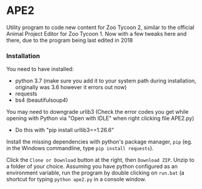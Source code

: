 # APE2
Utility program to code new content for Zoo Tycoon 2, similar to the official Animal Project Editor for Zoo Tycoon 1.
Now with a few tweaks here and there, due to the program being last edited in 2018

### Installation
You need to have installed:
- python 3.7 (make sure you add it to your system path during installation, originally was 3.6 however it errors out now)
- requests
- bs4 (beautifulsoup4)

You may need to downgrade urlib3 (Check the error codes you get while opening with Python via "Open with IDLE" when right clicking file APE2.py)
- Do this with "pip install urllib3==1.26.6"

Install the missing dependencies with python's package manager, `pip` (eg. in the Windows commandline, type `pip install requests`).

Click the `Clone or Download` button at the right, then `Download ZIP`. Unzip to a folder of your choice. Assuming you have python configured as an environment variable, run the program by double clicking on `run.bat` (a shortcut for typing `python ape2.py` in a console window.
